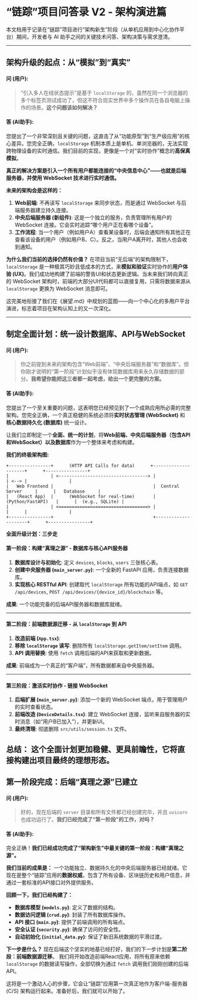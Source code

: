 # “链踪”项目问答录 V2 - 架构演进篇

本文档用于记录在“链踪”项目进行“架构新生”阶段（从单机应用到中心化协作平台）期间，开发者与 AI 助手之间的关键技术问答、架构决策与需求澄清。

---

## 架构升级的起点：从“模拟”到“真实”

#### **问 (用户):**

> “引入多人在线状态提示”是基于 `localStorage` 的，虽然在同一个浏览器的多个标签页测试成功了，但这不符合现实世界中多个操作员在各自电脑上操作的场景。**这个问题该如何解决？**

#### **答 (AI助手):**

您提出了一个非常深刻且关键的问题，这直击了从“功能原型”到“生产级应用”的核心差异。您完全正确，`localStorage` 机制本质上是单机、单浏览器的，无法实现跨物理设备的实时通信。我们目前的实现，更像是一个对“实时协作”概念的**高保真模拟**。

**真正的解决方案是引入一个所有用户都能连接的“中央信息中心”——也就是后端服务器，并使用 WebSocket 技术进行实时通信。**

**未来的架构会是这样的：**
1.  **Web前端**: 不再读写 `localStorage` 来同步状态，而是通过 WebSocket 与后端服务器建立持久连接。
2.  **中央后端服务器 (新组件)**: 这是一个独立的服务，负责管理所有用户的 WebSocket 连接。它会实时追踪“哪个用户正在看哪个设备”。
3.  **工作流程**: 当一个用户（例如用户A）查看某设备时，后端会通知所有其他正在查看该设备的用户（例如用户B、C）。反之，当用户A离开时，其他人也会收到通知。

**为什么我们当前的选择仍然有价值？**
在项目当前“无后端”的架构限制下，`localStorage` 是一种极其巧妙且低成本的方式，来**模拟和验证**实时协作的**用户体验 (UX)**。我们成功地构建了前端的警告UI和状态更新逻辑。当未来我们转向真正的 WebSocket 架构时，前端的大部分UI代码都可以直接复用，只需将数据来源从 `localStorage` 更换为 WebSocket 消息即可。

这完美地衔接了我们在《展望.md》中规划的蓝图——向一个中心化的多用户平台演进，标志着项目在架构认知上的又一次深化。

---

## 制定全面计划：统一设计数据库、API与WebSocket

#### **问 (用户):**

> 你之前提到未来的架构包含“Web前端”、“中央后端服务器”和“数据库”。但你刚才说明的“第一阶段”计划似乎没有体现数据库用来永久存储数据的部分。**我希望你能把这三者都一起考虑，给出一个更完整的方案。**

#### **答 (AI助手):**

您提出了一个至关重要的问题，这表明您已经预见到了一个成熟应用所必需的完整架构。您完全正确，一个真正稳健的系统必须将**实时状态管理 (WebSocket)** 和 **核心数据持久化 (数据库)** 统一设计。

让我们立即制定一个**全面、统一的计划**，将**Web前端、中央后端服务器（包含API和WebSocket）以及数据库**作为一个整体来考虑和构建。

**我们的终极架构图:**

```
+----------------+      (HTTP API Calls for data)      +---------------------+      +----------------+
|                | <----------------------------------> |                     | <--> |                |
|   Web Frontend |                                      |  Central Server     |      |   Database     |
|   (React App)  |      (WebSocket for real-time)       |  (Python/FastAPI)   |      |  (e.g., SQLite) |
|                | <==================================> |                     |      |                |
+----------------+                                      +---------------------+      +----------------+
```

**全面升级计划：三步走**

#### **第一阶段：构建“真理之源” - 数据库与核心API服务器**

1.  **数据库设计与初始化**: 定义 `devices`, `blocks`, `users` 三张核心表。
2.  **创建中央服务器 (`main_server.py`)**: 一个全新的 FastAPI 应用，负责连接数据库。
3.  **实现核心 RESTful API**: 创建取代 `localStorage` 所有功能的API端点，如 `GET /api/devices`, `POST /api/devices/{device_id}/blockchain` 等。

**成果**: 一个功能完备的后端API服务器和数据库就绪。

---

#### **第二阶段：前端数据源迁移 - 从 `localStorage` 到 API**

1.  **改造前端 (`App.tsx`)**:
2.  **移除 `localStorage` 读写**: 删除所有 `localStorage.getItem/setItem` 调用。
3.  **API 调用替换**: 使用 `fetch` 调用后端的API来获取和更新数据。

**成果**: 前端成为一个真正的“客户端”，所有数据都来自中央服务器。

---

#### **第三阶段：激活实时协作 - 链接 WebSocket**

1.  **后端扩展 (`main_server.py`)**: 添加一个新的 WebSocket 端点，用于管理用户的实时查看状态。
2.  **前端改造 (`DeviceDetails.tsx`)**: 建立 WebSocket 连接，监听来自服务器的实时消息（如“用户B已加入”），并更新UI。
3.  **最终清理**: 彻底删除 `src/utils/session.ts` 文件。

**总结：**
这个全面计划更加稳健、更具前瞻性，它将直接构建出项目最终的理想形态。
---

## 第一阶段完成：后端“真理之源”已建立

#### **问 (用户):**

> 好的，现在后端的 `server` 目录和所有文件都已经创建完毕，并且 `uvicorn` 也成功运行了。**我们已经完成了“第一阶段”的工作，对吗？**

#### **答 (AI助手):**

完全正确！**我们已经成功完成了“架构新生”中最关键的第一阶段：构建“真理之源”。**

**我们当前的成果是：**
一个功能独立、数据持久化的中央后端服务器已经就绪。它现在是整个“链踪”应用的**数据权威**，包含了所有设备、区块链历史和用户信息，并通过一套标准的API接口对外提供服务。

**回顾一下，我们已经构建了：**
*   **数据库模型 (`models.py`)**: 定义了数据的结构。
*   **数据访问逻辑 (`crud.py`)**: 封装了所有数据库操作。
*   **API 接口 (`main.py`)**: 提供了前端调用的所有端点。
*   **安全认证 (`security.py`)**: 确保了访问的安全性。
*   **自动初始化 (`initial_data.py`)**: 保证了新旧系统数据的平滑过渡。

**下一步是什么？**
现在后端这个坚实的地基已经打好，我们的下一步计划是**第二阶段：前端数据源迁移**。
我们将开始改造前端React应用，将所有原来依赖 `localStorage` 的数据读写操作，全部切换为通过 `fetch` 调用我们刚刚创建的后端API。

这将是一个激动人心的步骤，它会让“链踪”应用第一次真正地作为客户端-服务器 (C/S) 架构运行起来。准备好后，我们就可以开始了。